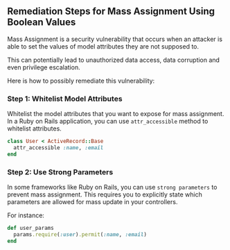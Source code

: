 

## Remediation Steps for Mass Assignment Using Boolean Values

Mass Assignment is a security vulnerability that occurs when an attacker is able to set the values of model attributes they are not supposed to. 

This can potentially lead to unauthorized data access, data corruption and even privilege escalation.

Here is how to possibly remediate this vulnerability:

### Step 1: Whitelist Model Attributes
Whitelist the model attributes that you want to expose for mass assignment. In a Ruby on Rails application, you can use `attr_accessible` method to whitelist attributes. 

```ruby
class User < ActiveRecord::Base
  attr_accessible :name, :email
end
```

### Step 2: Use Strong Parameters
In some frameworks like Ruby on Rails, you can use `strong parameters` to prevent mass assignment. This requires you to explicitly state which parameters are allowed for mass update in your controllers.

For instance: 
```ruby
def user_params
  params.require(:user).permit(:name, :email)
end
```